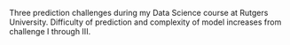 Three prediction challenges during my Data Science course at Rutgers University. Difficulty of prediction and complexity of model increases from challenge I through III.
